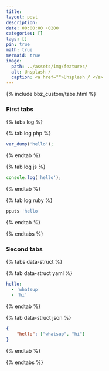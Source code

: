 ```yaml
---
title:
layout: post
description:
date: 00:00:00 +0200
categories: []
tags: []
pin: true
math: true
mermaid: true
image:
  path: ../assets/img/features/
  alt: Unsplash / 
  caption: <a href="">Unsplash / </a>
---
```



{% include bbz_custom/tabs.html %}

### First tabs

{% tabs log %}

{% tab log php %}

```php
var_dump('hello');
```

{% endtab %}

{% tab log js %}

```javascript
console.log('hello');
```

{% endtab %}

{% tab log ruby %}

```javascript
pputs 'hello'
```

{% endtab %}

{% endtabs %}

### Second tabs

{% tabs data-struct %}

{% tab data-struct yaml %}

```yaml
hello:
  - 'whatsup'
  - 'hi'
```

{% endtab %}

{% tab data-struct json %}

```json
{
    "hello": ["whatsup", "hi"]
}
```

{% endtab %}

{% endtabs %}
